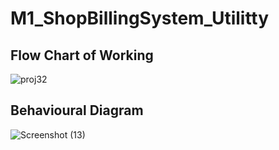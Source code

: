 # M1_ShopBillingSystem_Utilitty
## Flow Chart of Working
![proj32](https://user-images.githubusercontent.com/98815258/155346478-0f333ed3-c754-45f2-9825-66b31c44022a.JPG)

## Behavioural Diagram
![Screenshot (13)](https://user-images.githubusercontent.com/98815258/155348785-565bd90d-a057-4c36-b8aa-a1bac6cc91cc.png)
